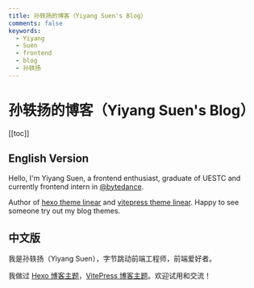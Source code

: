 ```yaml
---
title: 孙轶扬的博客（Yiyang Suen's Blog）
comments: false
keywords:
  - Yiyang
  - Suen
  - frontend
  - blog
  - 孙轶扬
---
```


# 孙轶扬的博客（Yiyang Suen's Blog）

[[toc]]

## English Version

Hello, I'm Yiyang Suen, a frontend enthusiast, graduate of UESTC and currently frontend intern in [@bytedance](https://www.bytedance.com/).

Author of [hexo theme linear](https://github.com/syy11cn/hexo-theme-linear) and [vitepress theme linear](https://github.com/syy11cn/vitepress-theme-linear). Happy to see someone try out my blog themes.

## 中文版

我是孙轶扬（Yiyang Suen），字节跳动前端工程师，前端爱好者。

我做过 [Hexo 博客主题](https://github.com/syy11cn/hexo-theme-linear)，[VitePress 博客主题](https://github.com/syy11cn/vitepress-theme-linear)。欢迎试用和交流！
